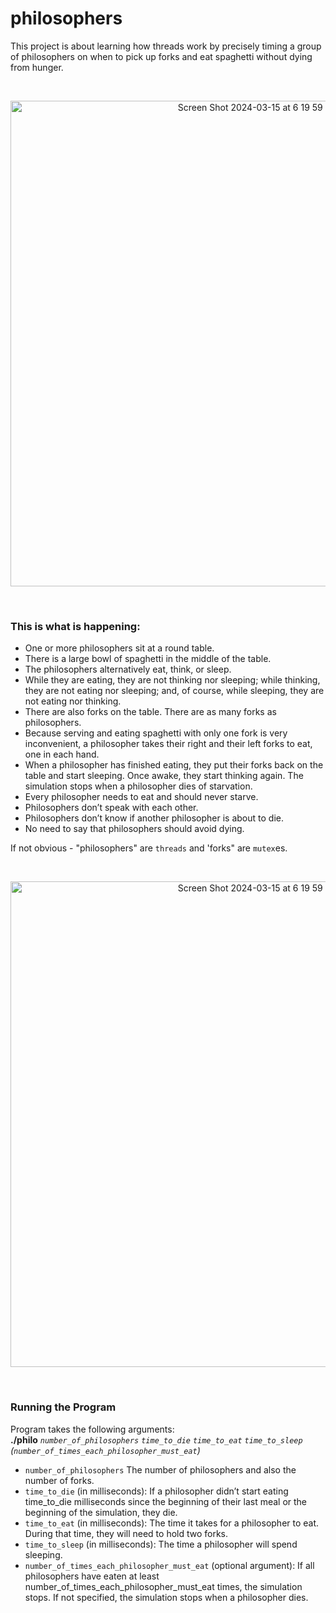 # philosophers 
This project is about learning how threads work by precisely timing a group of philosophers on when to pick up forks and eat spaghetti without dying from hunger.

<br>

<p align="center">
  <img width="777" alt="Screen Shot 2024-03-15 at 6 19 59 PM" src="https://github.com/triimar/philosophers/assets/116010422/389ada60-4cda-404f-974b-4befdc61747a">
</p>
<br>

### This is what is happening:
- One or more philosophers sit at a round table.
- There is a large bowl of spaghetti in the middle of the table.
- The philosophers alternatively eat, think, or sleep.
- While they are eating, they are not thinking nor sleeping; while thinking, they are not eating nor sleeping; and, of course, while sleeping, they are not eating nor thinking.
- There are also forks on the table. There are as many forks as philosophers.
- Because serving and eating spaghetti with only one fork is very inconvenient, a philosopher takes their right and their left forks to eat, one in each hand.
- When a philosopher has finished eating, they put their forks back on the table and start sleeping. Once awake, they start thinking again. The simulation stops when a philosopher dies of starvation.
- Every philosopher needs to eat and should never starve.
- Philosophers don’t speak with each other.
- Philosophers don’t know if another philosopher is about to die.
- No need to say that philosophers should avoid dying.

If not obvious - "philosophers" are `threads` and 'forks" are `mutex`es.

<br>

<p align="center">
<img width="777" alt="Screen Shot 2024-03-15 at 6 19 59 PM" src="https://github.com/triimar/philosophers/assets/116010422/d585b9df-ef7c-451d-a5dd-06ae77dded08">
</p>

<br>

### Running the Program
Program takes the following arguments:\
**./philo** *`number_of_philosophers`* *`time_to_die`* *`time_to_eat`* *`time_to_sleep`* *(`number_of_times_each_philosopher_must_eat`)*

- `number_of_philosophers` The number of philosophers and also the number of forks.
- `time_to_die` (in milliseconds): If a philosopher didn’t start eating time_to_die milliseconds since the beginning of their last meal or the beginning of the simulation, they die.
- `time_to_eat` (in milliseconds): The time it takes for a philosopher to eat. During that time, they will need to hold two forks.
- `time_to_sleep` (in milliseconds): The time a philosopher will spend sleeping.
- `number_of_times_each_philosopher_must_eat` (optional argument): If all philosophers have eaten at least number_of_times_each_philosopher_must_eat times, the simulation stops. If not specified, the simulation stops when a
philosopher dies.

